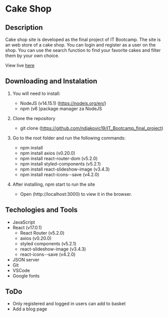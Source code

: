 # Cake Shop

## Description 

Cake shop site is developed as the final project of IT Bootcamp. The site is an web store of a cake shop. You can login and register as a user on the shop. You can use the search function to find your favorite cakes and filter them by your own choice. 

View live [here](https://ndjakovic19.github.io/IT_Bootcamp_final_project/)

## Downloading and Instalation

1. You will need to install:
    - NodeJS (v14.15.1)  (https://nodejs.org/en/)
    - npm (v6 )package manager za NodeJS

2. Clone the repository
    - git clone (https://github.com/ndjakovic19/IT_Bootcamp_final_project)
3. Go to the root folder and run the following commands:
    - npm install
    - npm install axios (v0.20.0)
    - npm install react-router-dom (v5.2.0)
    - npm install styled-components (v5.2.1)
    - npm install react-slideshow-image (v3.4.3)
    - npm install react-icons--save (v4.2.0)
4. After installing, npm start to run the site
    - Open (http://localhost:3000) to view it in the browser.


## Techologies and Tools

- JavaScript
- React (v17.0.1)
    - React Router (v5.2.0)
    - axios (v0.20.0)
    - styled components (v5.2.1)
    - react-slideshow-image (v3.4.3)
    - react-icons--save (v4.2.0)
- JSON server
- Git
- VSCode
- Google fonts

## ToDo 

- Only registered and logged in users can add to basket
- Add a blog page
